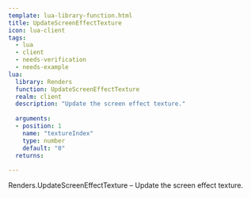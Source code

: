 ```yaml
---
template: lua-library-function.html
title: UpdateScreenEffectTexture
icon: lua-client
tags:
  - lua
  - client
  - needs-verification
  - needs-example
lua:
  library: Renders
  function: UpdateScreenEffectTexture
  realm: client
  description: "Update the screen effect texture."
  
  arguments:
  - position: 1
    name: "textureIndex"
    type: number
    default: "0"
  returns:
    
---
```


<div class="lua__search__keywords">
Renders.UpdateScreenEffectTexture &#x2013; Update the screen effect texture.
</div>
